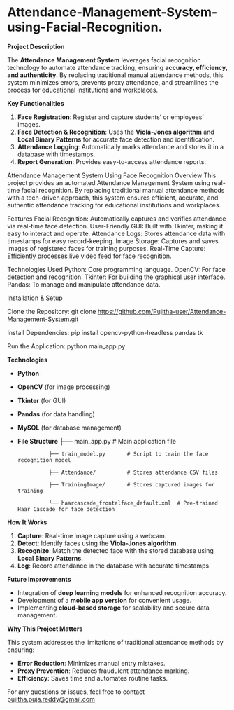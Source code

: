 # Attendance-Management-System-using-Facial-Recognition.

**Project Description**

The **Attendance Management System** leverages facial recognition technology to automate attendance tracking, ensuring **accuracy, efficiency, and authenticity**. By replacing traditional manual attendance methods, this system minimizes errors, prevents proxy attendance, and streamlines the process for educational institutions and workplaces.

**Key Functionalities**

1. **Face Registration**: Register and capture students’ or employees’ images.
2. **Face Detection & Recognition**: Uses the **Viola-Jones algorithm** and **Local Binary Patterns** for accurate face detection and identification.
3. **Attendance Logging**: Automatically marks attendance and stores it in a database with timestamps.
4. **Report Generation**: Provides easy-to-access attendance reports.

Attendance Management System Using Face Recognition
Overview
This project provides an automated Attendance Management System using real-time facial recognition. By replacing traditional manual attendance methods with a tech-driven approach, this system ensures efficient, accurate, and authentic attendance tracking for educational institutions and workplaces.

Features
Facial Recognition: Automatically captures and verifies attendance via real-time face detection.
User-Friendly GUI: Built with Tkinter, making it easy to interact and operate.
Attendance Logs: Stores attendance data with timestamps for easy record-keeping.
Image Storage: Captures and saves images of registered faces for training purposes.
Real-Time Capture: Efficiently processes live video feed for face recognition.

Technologies Used
Python: Core programming language.
OpenCV: For face detection and recognition.
Tkinter: For building the graphical user interface.
Pandas: To manage and manipulate attendance data.

Installation & Setup

Clone the Repository:
git clone https://github.com/Pujitha-user/Attendance-Management-System.git


Install Dependencies:
pip install opencv-python-headless pandas tk


Run the Application:
python main_app.py

   

 **Technologies**

- **Python**
- **OpenCV** (for image processing)
- **Tkinter** (for GUI)
- **Pandas** (for data handling)
- **MySQL** (for database management)
  
- **File Structure**
                 ├── main_app.py          # Main application file

                ├── train_model.py       # Script to train the face recognition model

                ├── Attendance/          # Stores attendance CSV files

                ├── TrainingImage/       # Stores captured images for training

                └── haarcascade_frontalface_default.xml  # Pre-trained Haar Cascade for face detection


**How It Works**

1. **Capture**: Real-time image capture using a webcam.
2. **Detect**: Identify faces using the **Viola-Jones algorithm**.
3. **Recognize**: Match the detected face with the stored database using **Local Binary Patterns**.
4. **Log**: Record attendance in the database with accurate timestamps.

 **Future Improvements**

- Integration of **deep learning models** for enhanced recognition accuracy.
- Development of a **mobile app version** for convenient usage.
- Implementing **cloud-based storage** for scalability and secure data management.

 **Why This Project Matters**

This system addresses the limitations of traditional attendance methods by ensuring:
- **Error Reduction**: Minimizes manual entry mistakes.
- **Proxy Prevention**: Reduces fraudulent attendance marking.
- **Efficiency**: Saves time and automates routine tasks.

For any questions or issues, feel free to contact pujitha.puja.reddy@gmail.com
